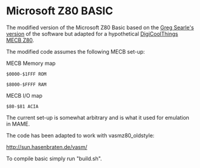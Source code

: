 # Microsoft Z80 BASIC
The modified version of the Microsoft Z80 Basic based on the [Greg Searle's version](http://searle.x10host.com/z80/SimpleZ80.html) of the software but adapted for a hypothetical [DigiCoolThings MECB Z80](https://github.com/DigicoolThings/MECB). 

The modified code assumes the following MECB set-up:

MECB Memory map

    $0000-$1FFF ROM
    
    $8000-$FFFF RAM

MECB I/O map

    $80-$81 ACIA
        
The current set-up is somewhat arbitrary and is what it used for emulation in MAME.

The code has been adapted to work with vasmz80_oldstyle:

   http://sun.hasenbraten.de/vasm/

To compile basic simply run "build.sh".
